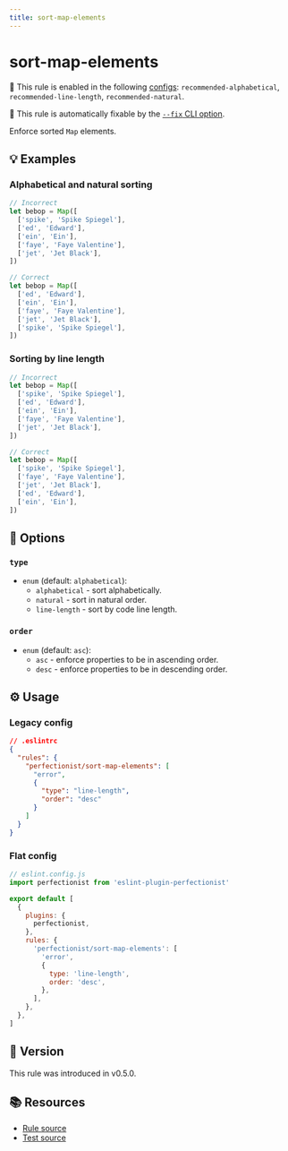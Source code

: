 ```yaml
---
title: sort-map-elements
---
```


# sort-map-elements

💼 This rule is enabled in the following [configs](https://eslint-plugin-perfectionist.azat.io/configs): `recommended-alphabetical`, `recommended-line-length`, `recommended-natural`.

🔧 This rule is automatically fixable by the [`--fix` CLI option](https://eslint.org/docs/latest/user-guide/command-line-interface#--fix).

<!-- end auto-generated rule header -->

Enforce sorted `Map` elements.

## 💡 Examples

### Alphabetical and natural sorting

```ts
// Incorrect
let bebop = Map([
  ['spike', 'Spike Spiegel'],
  ['ed', 'Edward'],
  ['ein', 'Ein'],
  ['faye', 'Faye Valentine'],
  ['jet', 'Jet Black'],
])

// Correct
let bebop = Map([
  ['ed', 'Edward'],
  ['ein', 'Ein'],
  ['faye', 'Faye Valentine'],
  ['jet', 'Jet Black'],
  ['spike', 'Spike Spiegel'],
])
```

### Sorting by line length

```ts
// Incorrect
let bebop = Map([
  ['spike', 'Spike Spiegel'],
  ['ed', 'Edward'],
  ['ein', 'Ein'],
  ['faye', 'Faye Valentine'],
  ['jet', 'Jet Black'],
])

// Correct
let bebop = Map([
  ['spike', 'Spike Spiegel'],
  ['faye', 'Faye Valentine'],
  ['jet', 'Jet Black'],
  ['ed', 'Edward'],
  ['ein', 'Ein'],
])
```

## 🔧 Options

### `type`

- `enum` (default: `alphabetical`):
  - `alphabetical` - sort alphabetically.
  - `natural` - sort in natural order.
  - `line-length` - sort by code line length.

### `order`

- `enum` (default: `asc`):
  - `asc` - enforce properties to be in ascending order.
  - `desc` - enforce properties to be in descending order.

## ⚙️ Usage

### Legacy config

```json
// .eslintrc
{
  "rules": {
    "perfectionist/sort-map-elements": [
      "error",
      {
        "type": "line-length",
        "order": "desc"
      }
    ]
  }
}
```

### Flat config

```js
// eslint.config.js
import perfectionist from 'eslint-plugin-perfectionist'

export default [
  {
    plugins: {
      perfectionist,
    },
    rules: {
      'perfectionist/sort-map-elements': [
        'error',
        {
          type: 'line-length',
          order: 'desc',
        },
      ],
    },
  },
]
```

## 🚀 Version

This rule was introduced in v0.5.0.

## 📚 Resources

- [Rule source](https://github.com/azat-io/eslint-plugin-perfectionist/blob/main/rules/sort-map-elements.ts)
- [Test source](https://github.com/azat-io/eslint-plugin-perfectionist/blob/main/test/sort-map-elements.test.ts)
